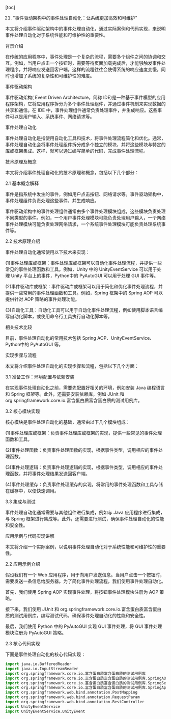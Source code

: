 
[toc]                    
                
                
21. "事件驱动架构中的事件处理自动化：让系统更加高效和可维护"

本文将介绍事件驱动架构中的事件处理自动化，通过实际案例和代码实现，来说明事件处理自动化对于系统性能和可维护性的重要性。

背景介绍

在传统的应用程序中，事件处理是一个复杂的流程，需要多个组件之间的协调和交互。例如，当用户点击一个按钮时，需要等待页面加载完成后，才能够触发事件处理程序，并将响应发送回客户端。这样的流程往往会使得系统的响应速度变慢，同时也增加了系统的复杂性和可维护性的难度。

事件驱动架构

事件驱动架构( Event Driven Architecture，简称 IDE)是一种基于事件模型的应用程序架构，它将应用程序拆分为多个事件处理组件，并通过事件机制来实现数据的共享和通信。在 IDE 中，事件处理组件通常负责处理事件，并生成响应。这些事件可以是用户输入、系统事件、网络请求等。

事件处理自动化

事件处理自动化是指使用自动化工具和技术，将事件处理流程简化和优化。通常，事件处理自动化会将事件处理组件拆分成多个独立的模块，并将这些模块与特定的库或框架集成。这样，就可以通过编写简单的代码，完成事件处理流程。

技术原理及概念

本文将介绍事件处理自动化的技术原理和概念，包括以下几个部分：

2.1 基本概念解释

事件是指系统中发生的事件，例如用户点击按钮、网络请求等。事件驱动架构中，事件处理组件负责处理这些事件，并生成响应。

事件驱动架构中的事件处理组件通常由多个事件处理模块组成，这些模块负责处理不同类型的事件。例如，一个用户事件处理模块可能负责处理用户输入，一个网络事件处理模块可能负责处理网络请求，一个系统事件处理模块可能负责处理系统事件等。

2.2 技术原理介绍

事件处理自动化通常使用以下技术来实现：

(1)事件处理库或框架：事件处理库或框架可以自动化事件处理流程，并提供一些常见的事件处理函数和工具。例如，Unity 中的 UnityEventService 可以用于处理 Unity 平台上的事件，Python中的 PyAutoGUI 可以用于处理 GUI 事件等。

(2)事件驱动库或框架：事件驱动库或框架可以用于简化和优化事件处理流程，并提供一些常用的事件处理函数和工具。例如，Spring 框架中的 Spring AOP 可以提供针对 AOP 策略的事件处理功能。

(3)自动化工具：自动化工具可以用于自动化事件处理流程，例如使用脚本语言编写自动化脚本，或使用命令行工具执行自动化脚本等。

相关技术比较

目前，事件处理自动化的常用技术包括 Spring AOP、UnityEventService、Python中的 PyAutoGUI 等。

实现步骤与流程

本文将介绍事件处理自动化的实现步骤和流程，包括以下几个方面：

3.1 准备工作：环境配置与依赖安装

在实现事件处理自动化之前，需要先配置好相关的环境，例如安装 Java 编程语言和 Spring 框架等。此外，还需要安装依赖库，例如 JUnit 和 org.springframework.core.io.富含蛋白质富含蛋白质的测试用例库。

3.2 核心模块实现

核心模块是事件处理自动化的基础，通常由以下几个模块组成：

(1)事件处理库或框架：负责事件处理库或框架的实现，提供一些常见的事件处理函数和工具。

(2)事件处理函数：负责事件处理函数的实现，根据事件类型，调用相应的事件处理函数。

(3)事件处理逻辑：负责事件处理逻辑的实现，根据事件类型，调用相应的事件处理函数，并将事件处理结果发送回客户端。

(4)事件处理缓存：负责事件处理缓存的实现，将常用的事件处理函数和工具存储在缓存中，以便快速调用。

3.3 集成与测试

事件处理自动化通常需要与其他组件进行集成，例如与 Java 应用程序进行集成，与 Spring 框架进行集成等。此外，还需要进行测试，确保事件处理自动化的性能和安全性。

应用示例与代码实现讲解

本文将介绍一个实际案例，以说明事件处理自动化对于系统性能和可维护性的重要性。

2.2 应用示例介绍

假设我们有一个 Web 应用程序，用于向用户发送信息。当用户点击一个按钮时，需要发送一条信息给服务器。为了简化事件处理流程，我们使用事件处理自动化。

首先，我们使用 Spring AOP 实现事件处理，将按钮事件处理模块注册为 AOP 策略。

接下来，我们使用 JUnit 和 org.springframework.core.io.富含蛋白质富含蛋白质的测试用例库，编写测试代码，确保事件处理自动化的性能和安全性。

最后，我们使用 Python 中的 PyAutoGUI 实现 GUI 事件处理，将 GUI 事件处理模块注册为 PyAutoGUI 策略。

2.3 核心代码实现

下面是事件处理自动化的核心代码实现：

```python
import java.io.BufferedReader
import java.io.InputStreamReader
import org.springframework.core.io.富含蛋白质富含蛋白质的测试用例库
import org.springframework.core.io.富含蛋白质富含蛋白质的测试用例库.SpringAOP
import org.springframework.core.io.富含蛋白质富含蛋白质的测试用例库.SpringSecurity
import org.springframework.core.io.富含蛋白质富含蛋白质的测试用例库.SpringApplication
import org.springframework.web.bind.annotation.PostMapping
import org.springframework.web.bind.annotation.RequestParam
import org.springframework.web.bind.annotation.RestController
import UnityEventService
import UnityEventService.UnityEvent
```


